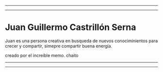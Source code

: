 
------------


------------

# Juan Guillermo Castrillón Serna 

Juan es una persona creativa en busqueda de nuevos conociminientos para crecer y compartir, simepre compartir buena energía.

creado por el increible memo.
chaito

------------


------------